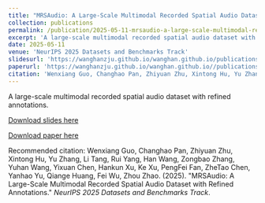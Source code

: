 ```yaml
---
title: "MRSAudio: A Large-Scale Multimodal Recorded Spatial Audio Dataset with Refined Annotations"
collection: publications
permalink: /publication/2025-05-11-mrsaudio-a-large-scale-multimodal-recorded-spatial-audio-dataset
excerpt: 'A large-scale multimodal recorded spatial audio dataset with refined annotations.'
date: 2025-05-11
venue: 'NeurIPS 2025 Datasets and Benchmarks Track'
slidesurl: 'https://wanghanzju.github.io/wanghan.github.io/publications/files/mrsaudio.pdf'
paperurl: 'https://wanghanzju.github.io/wanghan.github.io//publications/files/1333_MRSAudio_A_Large_Scale_Mu.pdf'
citation: 'Wenxiang Guo, Changhao Pan, Zhiyuan Zhu, Xintong Hu, Yu Zhang, Li Tang, Rui Yang, Han Wang, Zongbao Zhang, Yuhan Wang, Yixuan Chen, Hankun Xu, Ke Xu, PengFei Fan, ZheTao Chen, Yanhao Yu, Qiange Huang, Fei Wu, Zhou Zhao. (2025). &quot;MRSAudio: A Large-Scale Multimodal Recorded Spatial Audio Dataset with Refined Annotations.&quot; <i>NeurIPS 2025 Datasets and Benchmarks Track</i>.'
---
```

A large-scale multimodal recorded spatial audio dataset with refined annotations.

[Download slides here](https://wanghanzju.github.io/wanghan.github.io/publications/files/mrsaudio.pdf)

[Download paper here](https://wanghanzju.github.io/wanghan.github.io//publications/files/1333_MRSAudio_A_Large_Scale_Mu.pdf)

Recommended citation: Wenxiang Guo, Changhao Pan, Zhiyuan Zhu, Xintong Hu, Yu Zhang, Li Tang, Rui Yang, Han Wang, Zongbao Zhang, Yuhan Wang, Yixuan Chen, Hankun Xu, Ke Xu, PengFei Fan, ZheTao Chen, Yanhao Yu, Qiange Huang, Fei Wu, Zhou Zhao. (2025). "MRSAudio: A Large-Scale Multimodal Recorded Spatial Audio Dataset with Refined Annotations." <i>NeurIPS 2025 Datasets and Benchmarks Track</i>.